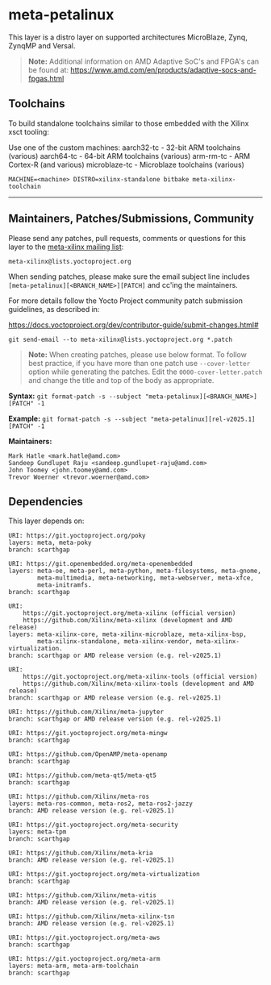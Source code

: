 # meta-petalinux

This layer is a distro layer on supported architectures MicroBlaze, Zynq, ZynqMP
and Versal.

> **Note:** Additional information on AMD Adaptive SoC's and FPGA's can be found at:
	https://www.amd.com/en/products/adaptive-socs-and-fpgas.html

## Toolchains

To build standalone toolchains similar to those embedded with the Xilinx xsct
tooling:

Use one of the custom machines:
  aarch32-tc - 32-bit ARM toolchains (various)
  aarch64-tc - 64-bit ARM toolchains (various)
  arm-rm-tc  - ARM Cortex-R (and various)
  microblaze-tc - Microblaze toolchains (various)
```
MACHINE=<machine> DISTRO=xilinx-standalone bitbake meta-xilinx-toolchain
```
---
## Maintainers, Patches/Submissions, Community

Please send any patches, pull requests, comments or questions for this layer to
the [meta-xilinx mailing list](https://lists.yoctoproject.org/g/meta-xilinx):

	meta-xilinx@lists.yoctoproject.org

When sending patches, please make sure the email subject line includes
`[meta-petalinux][<BRANCH_NAME>][PATCH]` and cc'ing the maintainers.

For more details follow the Yocto Project community patch submission guidelines,
as described in:

https://docs.yoctoproject.org/dev/contributor-guide/submit-changes.html#

`git send-email --to meta-xilinx@lists.yoctoproject.org *.patch`

> **Note:** When creating patches, please use below format. To follow best practice,
> if you have more than one patch use `--cover-letter` option while generating the
> patches. Edit the `0000-cover-letter.patch` and change the title and top of the
> body as appropriate.

**Syntax:**
`git format-patch -s --subject "meta-petalinux][<BRANCH_NAME>][PATCH" -1`

**Example:**
`git format-patch -s --subject "meta-petalinux][rel-v2025.1][PATCH" -1`

**Maintainers:**

	Mark Hatle <mark.hatle@amd.com>
	Sandeep Gundlupet Raju <sandeep.gundlupet-raju@amd.com>
	John Toomey <john.toomey@amd.com>
	Trevor Woerner <trevor.woerner@amd.com>

## Dependencies

This layer depends on:

	URI: https://git.yoctoproject.org/poky
	layers: meta, meta-poky
	branch: scarthgap

	URI: https://git.openembedded.org/meta-openembedded
	layers: meta-oe, meta-perl, meta-python, meta-filesystems, meta-gnome,
            meta-multimedia, meta-networking, meta-webserver, meta-xfce,
            meta-initramfs.
	branch: scarthgap

	URI:
        https://git.yoctoproject.org/meta-xilinx (official version)
        https://github.com/Xilinx/meta-xilinx (development and AMD release)
	layers: meta-xilinx-core, meta-xilinx-microblaze, meta-xilinx-bsp,
            meta-xilinx-standalone, meta-xilinx-vendor, meta-xilinx-virtualization.
	branch: scarthgap or AMD release version (e.g. rel-v2025.1)

	URI:
        https://git.yoctoproject.org/meta-xilinx-tools (official version)
        https://github.com/Xilinx/meta-xilinx-tools (development and AMD release)
	branch: scarthgap or AMD release version (e.g. rel-v2025.1)

	URI: https://github.com/Xilinx/meta-jupyter
	branch: scarthgap or AMD release version (e.g. rel-v2025.1)

	URI: https://git.yoctoproject.org/meta-mingw
	branch: scarthgap

	URI: https://github.com/OpenAMP/meta-openamp
	branch: scarthgap

	URI: https://github.com/meta-qt5/meta-qt5
	branch: scarthgap

	URI: https://github.com/Xilinx/meta-ros
	layers: meta-ros-common, meta-ros2, meta-ros2-jazzy
	branch: AMD release version (e.g. rel-v2025.1)

	URI: https://git.yoctoproject.org/meta-security
	layers: meta-tpm
	branch: scarthgap

	URI: https://github.com/Xilinx/meta-kria
	branch: AMD release version (e.g. rel-v2025.1)

	URI: https://git.yoctoproject.org/meta-virtualization
	branch: scarthgap

	URI: https://github.com/Xilinx/meta-vitis
	branch: AMD release version (e.g. rel-v2025.1)

	URI: https://github.com/Xilinx/meta-xilinx-tsn
	branch: AMD release version (e.g. rel-v2025.1)

	URI: https://git.yoctoproject.org/meta-aws
	branch: scarthgap

	URI: https://git.yoctoproject.org/meta-arm
	layers: meta-arm, meta-arm-toolchain
	branch: scarthgap
